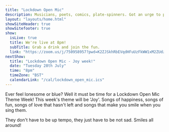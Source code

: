 ```yaml
---
title: "Lockdown Open Mic"
description: Musicians, poets, comics, plate-spinners. Got an urge to perform in this time of social isolation? We’re here for you. The pubs and clubs are closed and your favourite local open-mic night is sadly on hiatus. Join our virtual open-mic and give us a bit of entertainment.
layout: "layouts/home.html"
showSiteHeader: true
showSitefooter: true
show:
  isLive: true
  title: We're live at 8pm!
  subTitle: Grab a drink and join the fun.
  link: "https://zoom.us/j/750958957?pwd=K2ZJSkhRbEVqdHFuUzFkWW1xM2ZUdz09"
nextShow:
  title: "Lockdown Open Mic - Joy week!"
  date: "Tuesday 28th July"
  time: "8pm"
  timeZone: "BST"
  calendarLink: "/cal/lockdown_open_mic.ics"
---
```


Ever feel lonesome or blue? Well it must be time for a Lockdown Open Mic Theme Week! This week's theme will be 'Joy'. Songs of happiness, songs of fun, songs of love that hasn't left and songs that make you smile when you sing them.

They don't have to be up tempo, they just have to be not sad. Smiles all around!
